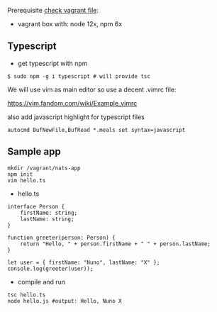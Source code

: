 Prerequisite [check vagrant file](vagrant.md):
* vagrant box with: node 12x, npm 6x

## Typescript

* get typescript with npm

```
$ sudo npm -g i typescript # will provide tsc
```

We will use vim as main editor so use a decent .vimrc file:

https://vim.fandom.com/wiki/Example_vimrc

also add javascript highlight for typescript files

```
autocmd BufNewFile,BufRead *.meals set syntax=javascript
```

## Sample app

```
mkdir /vagrant/nats-app
npm init
vim hello.ts
```

* hello.ts

```
interface Person {
    firstName: string;
    lastName: string;
}

function greeter(person: Person) {
    return "Hello, " + person.firstName + " " + person.lastName;
}

let user = { firstName: "Nuno", lastName: "X" };
console.log(greeter(user));
```

* compile and run

```
tsc hello.ts
node hello.js #output: Hello, Nuno X
```
